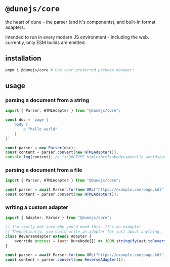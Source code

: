 # `@dunejs/core`
the heart of dune - the parser (and it's components), and built-in format adapters.

intended to run in every modern JS environment - including the web. currently, only ESM builds are emitted.

## installation
```sh
pnpm i @dunejs/core # Use your preferred package manager!
```

## usage
### parsing a document from a string
```js
import { Parser, HTMLAdapter } from "@dunejs/core";

const doc = `page {
	body {
		p "hello world"
	}
}`

const parser = new Parser(doc);
const content = parser.convert(new HTMLAdapter());
console.log(content); // "<!DOCTYPE html><html><body><p>hello world</p></body></html>"
```

### parsing a document from a file
```js
import { Parser, HTMLAdapter } from "@dunejs/core";

const parser = await Parser.for(new URL("https://example.com/page.kdl"));
const content = parser.convert(new HTMLAdapter());
```

### writing a custom adapter
```js
import { Adapter, Parser } from "@dunejs/core";

// I'm really not sure why you'd need this. It's an example!
// Theoretically, you could write an adapter for just about anything.
class ReverseAdapter extends Adapter {
	override process = (ast: DuneNode[]) => JSON.stringify(ast.toReversed());
}

const parser = await Parser.for(new URL("https://example.com/page.kdl"));
const content = parser.convert(new ReverseAdapter());
```
